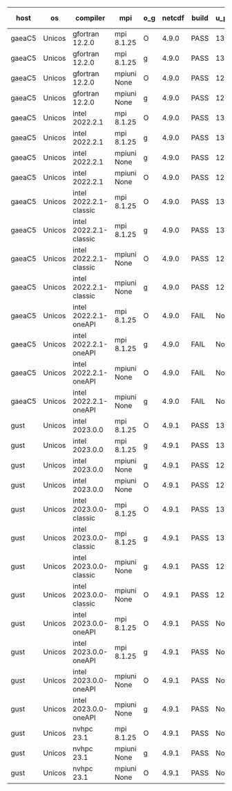 

| host     | os       | compiler                              | mpi                      | o_g        | netcdf        | build       | u_pass          | u_fail          | s_pass            | s_fail            | e_pass             | e_fail             | nuopc_pass       | nuopc_fail       | artifacts link          |
|----------|----------|---------------------------------------|--------------------------|------------|---------------|-------------|-----------------|-----------------|-------------------|-------------------|--------------------|--------------------|------------------|------------------|-------------------------|
| gaeaC5 | Unicos | gfortran 12.2.0 | mpi 8.1.25  | O | 4.9.0  | PASS | 13873 | 0 | 49 | 0 | 80 | 0 | 52 | 0 | <a href="https://github.com/esmf-org/esmf-test-artifacts/tree/eedae97302bcafb88000bb0616a53a63c052f5e7/patch_8.4.2/gfortran/12.2.0/O/mpi/8.1.25" target="_blank">eedae97</a> | 
| gaeaC5 | Unicos | gfortran 12.2.0 | mpi 8.1.25  | g | 4.9.0  | PASS | 13873 | 0 | 49 | 0 | 80 | 0 | 52 | 0 | <a href="https://github.com/esmf-org/esmf-test-artifacts/tree/b87dfc06cf63aaf07759b3f34c453c1a926b91aa/patch_8.4.2/gfortran/12.2.0/g/mpi/8.1.25" target="_blank">b87dfc0</a> | 
| gaeaC5 | Unicos | gfortran 12.2.0 | mpiuni None  | O | 4.9.0  | PASS | 12317 | 0 | 8 | 0 | 43 | 0 | None | None | <a href="https://github.com/esmf-org/esmf-test-artifacts/tree/d9a49568b5b3a7f678a9d11b91ed2643be3411af/patch_8.4.2/gfortran/12.2.0/O/mpiuni/None" target="_blank">d9a4956</a> | 
| gaeaC5 | Unicos | gfortran 12.2.0 | mpiuni None  | g | 4.9.0  | PASS | 12317 | 0 | 8 | 0 | 43 | 0 | None | None | <a href="https://github.com/esmf-org/esmf-test-artifacts/tree/714edb349a962f8a5fad724b96a7ee67efbe26b9/patch_8.4.2/gfortran/12.2.0/g/mpiuni/None" target="_blank">714edb3</a> | 
| gaeaC5 | Unicos | intel 2022.2.1 | mpi 8.1.25  | O | 4.9.0  | PASS | 13872 | 1 | 49 | 0 | 80 | 0 | 52 | 0 | <a href="https://github.com/esmf-org/esmf-test-artifacts/tree/18f62bbd0faa745d858ec98afeb6d1f30f3745a7/patch_8.4.2/intel/2022.2.1/O/mpi/8.1.25" target="_blank">18f62bb</a> | 
| gaeaC5 | Unicos | intel 2022.2.1 | mpi 8.1.25  | g | 4.9.0  | PASS | 13873 | 0 | 49 | 0 | 80 | 0 | 52 | 0 | <a href="https://github.com/esmf-org/esmf-test-artifacts/tree/5ff905dedbbb6804235e3ce59677a1c15194e567/patch_8.4.2/intel/2022.2.1/g/mpi/8.1.25" target="_blank">5ff905d</a> | 
| gaeaC5 | Unicos | intel 2022.2.1 | mpiuni None  | g | 4.9.0  | PASS | 12317 | 0 | 8 | 0 | 43 | 0 | None | None | <a href="https://github.com/esmf-org/esmf-test-artifacts/tree/77d45f7745d4194b10c74202268ce45d30a78d35/patch_8.4.2/intel/2022.2.1/g/mpiuni/None" target="_blank">77d45f7</a> | 
| gaeaC5 | Unicos | intel 2022.2.1 | mpiuni None  | O | 4.9.0  | PASS | 12316 | 1 | 8 | 0 | 43 | 0 | None | None | <a href="https://github.com/esmf-org/esmf-test-artifacts/tree/f59a8304c881948b2b4569054582204e1c176099/patch_8.4.2/intel/2022.2.1/O/mpiuni/None" target="_blank">f59a830</a> | 
| gaeaC5 | Unicos | intel 2022.2.1-classic | mpi 8.1.25  | O | 4.9.0  | PASS | 13873 | 0 | 49 | 0 | 80 | 0 | 52 | 0 | <a href="https://github.com/esmf-org/esmf-test-artifacts/tree/fe719714506485b396b8f8f87f47ed83c6201a83/patch_8.4.2/intel/2022.2.1-classic/O/mpi/8.1.25" target="_blank">fe71971</a> | 
| gaeaC5 | Unicos | intel 2022.2.1-classic | mpi 8.1.25  | g | 4.9.0  | PASS | 13873 | 0 | 49 | 0 | 80 | 0 | 52 | 0 | <a href="https://github.com/esmf-org/esmf-test-artifacts/tree/de5e1a46d24d96eae4b790f493ea9f45591c4165/patch_8.4.2/intel/2022.2.1-classic/g/mpi/8.1.25" target="_blank">de5e1a4</a> | 
| gaeaC5 | Unicos | intel 2022.2.1-classic | mpiuni None  | O | 4.9.0  | PASS | 12317 | 0 | 8 | 0 | 43 | 0 | None | None | <a href="https://github.com/esmf-org/esmf-test-artifacts/tree/225e5eea40a63bae44e7ddf031c822f0766ce0a4/patch_8.4.2/intel/2022.2.1-classic/O/mpiuni/None" target="_blank">225e5ee</a> | 
| gaeaC5 | Unicos | intel 2022.2.1-classic | mpiuni None  | g | 4.9.0  | PASS | 12317 | 0 | 8 | 0 | 43 | 0 | None | None | <a href="https://github.com/esmf-org/esmf-test-artifacts/tree/d9d229438e5dfbe91d9fa5fcc7aa634fe8ab21bf/patch_8.4.2/intel/2022.2.1-classic/g/mpiuni/None" target="_blank">d9d2294</a> | 
| gaeaC5 | Unicos | intel 2022.2.1-oneAPI | mpi 8.1.25  | O | 4.9.0  | FAIL | None | None | None | None | None | None | None | None | <a href="https://github.com/esmf-org/esmf-test-artifacts/tree/da0dea8939fe6d2db459b47e060d4c436552dc50/patch_8.4.2/intel/2022.2.1-oneAPI/O/mpi/8.1.25" target="_blank">da0dea8</a> | 
| gaeaC5 | Unicos | intel 2022.2.1-oneAPI | mpi 8.1.25  | g | 4.9.0  | FAIL | None | None | None | None | None | None | None | None | <a href="https://github.com/esmf-org/esmf-test-artifacts/tree/385426a7bceb7ddccdf3f4ff09be4f6aeb26bd55/patch_8.4.2/intel/2022.2.1-oneAPI/g/mpi/8.1.25" target="_blank">385426a</a> | 
| gaeaC5 | Unicos | intel 2022.2.1-oneAPI | mpiuni None  | O | 4.9.0  | FAIL | None | None | None | None | None | None | None | None | <a href="https://github.com/esmf-org/esmf-test-artifacts/tree/c7aa51cd597c678ea9d97118c808ad8e36a1c2a5/patch_8.4.2/intel/2022.2.1-oneAPI/O/mpiuni/None" target="_blank">c7aa51c</a> | 
| gaeaC5 | Unicos | intel 2022.2.1-oneAPI | mpiuni None  | g | 4.9.0  | FAIL | None | None | None | None | None | None | None | None | <a href="https://github.com/esmf-org/esmf-test-artifacts/tree/284ac65e73607f787b0df5f97fe0af68d04b3fb2/patch_8.4.2/intel/2022.2.1-oneAPI/g/mpiuni/None" target="_blank">284ac65</a> | 
| gust | Unicos | intel 2023.0.0 | mpi 8.1.25  | O | 4.9.1  | PASS | 13872 | 1 | 49 | 0 | 80 | 0 | 52 | 0 | <a href="https://github.com/esmf-org/esmf-test-artifacts/tree/2092659505f3c7aafe986434a19fd337c9a7942f/patch_8.4.2/intel/2023.0.0/O/mpi/8.1.25" target="_blank">2092659</a> | 
| gust | Unicos | intel 2023.0.0 | mpi 8.1.25  | g | 4.9.1  | PASS | 13873 | 0 | 49 | 0 | 80 | 0 | 52 | 0 | <a href="https://github.com/esmf-org/esmf-test-artifacts/tree/dfcf1acdee991d9c6dbc10402e7e7463e436c396/patch_8.4.2/intel/2023.0.0/g/mpi/8.1.25" target="_blank">dfcf1ac</a> | 
| gust | Unicos | intel 2023.0.0 | mpiuni None  | g | 4.9.1  | PASS | 12317 | 0 | 8 | 0 | 43 | 0 | None | None | <a href="https://github.com/esmf-org/esmf-test-artifacts/tree/1dde20a2a07cbfa7ee3cd139cbd835904bb94ed0/patch_8.4.2/intel/2023.0.0/g/mpiuni/None" target="_blank">1dde20a</a> | 
| gust | Unicos | intel 2023.0.0 | mpiuni None  | O | 4.9.1  | PASS | 12316 | 1 | 8 | 0 | 43 | 0 | None | None | <a href="https://github.com/esmf-org/esmf-test-artifacts/tree/e1be878883a7f8f878831d1f9bd4e091ff8e4a69/patch_8.4.2/intel/2023.0.0/O/mpiuni/None" target="_blank">e1be878</a> | 
| gust | Unicos | intel 2023.0.0-classic | mpi 8.1.25  | O | 4.9.1  | PASS | 13873 | 0 | 49 | 0 | 80 | 0 | 52 | 0 | <a href="https://github.com/esmf-org/esmf-test-artifacts/tree/e42bf8f921f82ef64037b803c6d865012fc37f40/patch_8.4.2/intel/2023.0.0-classic/O/mpi/8.1.25" target="_blank">e42bf8f</a> | 
| gust | Unicos | intel 2023.0.0-classic | mpi 8.1.25  | g | 4.9.1  | PASS | 13873 | 0 | 49 | 0 | 80 | 0 | 52 | 0 | <a href="https://github.com/esmf-org/esmf-test-artifacts/tree/2414e271c310e21dd548b2ae2b130fc2adcb4a50/patch_8.4.2/intel/2023.0.0-classic/g/mpi/8.1.25" target="_blank">2414e27</a> | 
| gust | Unicos | intel 2023.0.0-classic | mpiuni None  | g | 4.9.1  | PASS | 12317 | 0 | 8 | 0 | 43 | 0 | None | None | <a href="https://github.com/esmf-org/esmf-test-artifacts/tree/22f198eb3aad7e2d1c92bb9a901915cc62091f36/patch_8.4.2/intel/2023.0.0-classic/g/mpiuni/None" target="_blank">22f198e</a> | 
| gust | Unicos | intel 2023.0.0-classic | mpiuni None  | O | 4.9.1  | PASS | 12317 | 0 | 8 | 0 | 43 | 0 | None | None | <a href="https://github.com/esmf-org/esmf-test-artifacts/tree/909a853badba232cc4c3a7a400d55934f1221fd8/patch_8.4.2/intel/2023.0.0-classic/O/mpiuni/None" target="_blank">909a853</a> | 
| gust | Unicos | intel 2023.0.0-oneAPI | mpi 8.1.25  | O | 4.9.1  | PASS | None | None | None | None | None | None | None | None | <a href="https://github.com/esmf-org/esmf-test-artifacts/tree/138ed633f450e9604a84fa0d2a80f859bc477fd4/patch_8.4.2/intel/2023.0.0-oneAPI/O/mpi/8.1.25" target="_blank">138ed63</a> | 
| gust | Unicos | intel 2023.0.0-oneAPI | mpi 8.1.25  | g | 4.9.1  | PASS | None | None | None | None | None | None | None | None | <a href="https://github.com/esmf-org/esmf-test-artifacts/tree/87a5b9e4c075e01ddc3741d4f50dd51f23f1b188/patch_8.4.2/intel/2023.0.0-oneAPI/g/mpi/8.1.25" target="_blank">87a5b9e</a> | 
| gust | Unicos | intel 2023.0.0-oneAPI | mpiuni None  | O | 4.9.1  | PASS | None | None | None | None | None | None | None | None | <a href="https://github.com/esmf-org/esmf-test-artifacts/tree/2623582bad2f67fac9ac5b53b358b06bb08ec5f5/patch_8.4.2/intel/2023.0.0-oneAPI/O/mpiuni/None" target="_blank">2623582</a> | 
| gust | Unicos | intel 2023.0.0-oneAPI | mpiuni None  | g | 4.9.1  | PASS | None | None | None | None | None | None | None | None | <a href="https://github.com/esmf-org/esmf-test-artifacts/tree/1255e10f4ebfbea49513fbb542c9521da7559790/patch_8.4.2/intel/2023.0.0-oneAPI/g/mpiuni/None" target="_blank">1255e10</a> | 
| gust | Unicos | nvhpc 23.1 | mpi 8.1.25  | O | 4.9.1  | PASS | None | None | None | None | None | None | None | None | <a href="https://github.com/esmf-org/esmf-test-artifacts/tree/67049e9ef6e7b7e091970e0c8dc3e44dffa93e8d/patch_8.4.2/nvhpc/23.1/O/mpi/8.1.25" target="_blank">67049e9</a> | 
| gust | Unicos | nvhpc 23.1 | mpiuni None  | g | 4.9.1  | PASS | None | None | None | None | None | None | None | None | <a href="https://github.com/esmf-org/esmf-test-artifacts/tree/d9d7dd74d77fb7df2ac6b0c6b4675d8952976cc5/patch_8.4.2/nvhpc/23.1/g/mpiuni/None" target="_blank">d9d7dd7</a> | 
| gust | Unicos | nvhpc 23.1 | mpiuni None  | O | 4.9.1  | PASS | None | None | None | None | None | None | None | None | <a href="https://github.com/esmf-org/esmf-test-artifacts/tree/bdbc3908f454f33f362882232a73aef3d28ef35c/patch_8.4.2/nvhpc/23.1/O/mpiuni/None" target="_blank">bdbc390</a> | 
